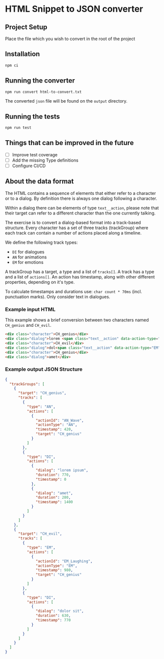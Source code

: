 # HTML Snippet to JSON converter

## Project Setup
Place the file which you wish to convert in the root of the project

## Installation

```bash
npm ci
```

## Running the converter

```bash
npm run convert html-to-convert.txt
```

The converted `json` file will be found on the `output` directory.

## Running the tests

```bash
npm run test
```

## Things that can be improved in the future
- [ ] Improve test coverage
- [ ] Add the missing Type definitions
- [ ] Configure CI/CD

## About the data format

The HTML contains a sequence of elements that either refer to a character or to a dialog. By definition there is always one dialog following a character.

Within a dialog there can be elements of type `text__action`, please note that their target can refer to a different character than the one currently talking.

The exercise is to convert a dialog-based format into a track-based structure. Every character has a set of three tracks (trackGroup) where each track can contain a number of actions placed along a timeline.

We define the following track types:

- `DI` for dialogues
- `AN` for animations
- `EM` for emotions

A trackGroup has a target, a type and a list of `tracks[]`. A track has a type and a list of `actions[]`. An action has timestamp, along with other different properties, depending on it's type.

To calculate timestamps and durations use: `char count * 70ms` (incl. punctuation marks). Only consider text in dialogues.

### Example input HTML
This example shows a brief conversion between two characters named `CH_genius` and `CH_evil`.

```html
<div class="character">CH_genius</div>
<div class="dialog">lorem <span class="text__action" data-action-type="AN" data-action-target="CH_genius" data-action-id="AN_Wave">Wave</span>ipsum</div>
<div class="character">CH_evil</div>
<div class="dialog">dol<span class="text__action" data-action-type="EM" data-action-target="CH_genius" data-action-id="EM_Laughing">Laughing</span>or sit</div>
<div class="character">CH_genius</div>
<div class="dialog">amet</div>
```

### Example output JSON Structure
```json
{
  "trackGroups": [
    {
      "target": "CH_genius",
      "tracks": [
        {
          "type": "AN",
          "actions": [
            {
              "actionId": "AN_Wave",
              "actionType": "AN",
              "timestamp": 420,
              "target": "CH_genius"
            }
          ]
        },
        {
          "type": "DI",
          "actions": [
            {
              "dialog": "lorem ipsum",
              "duration": 770,
              "timestamp": 0
            },
            {
              "dialog": "amet",
              "duration": 280,
              "timestamp": 1400
            }
          ]
        }
      ]
    },
    {
      "target": "CH_evil",
      "tracks": [
        {
          "type": "EM",
          "actions": [
            {
              "actionId": "EM_Laughing",
              "actionType": "EM",
              "timestamp": 980,
              "target": "CH_genius"
            }
          ]
        },
        {
          "type": "DI",
          "actions": [
            {
              "dialog": "dolor sit",
              "duration": 630,
              "timestamp": 770
            }
          ]
        }
      ]
    }
  ]
}
```

 
